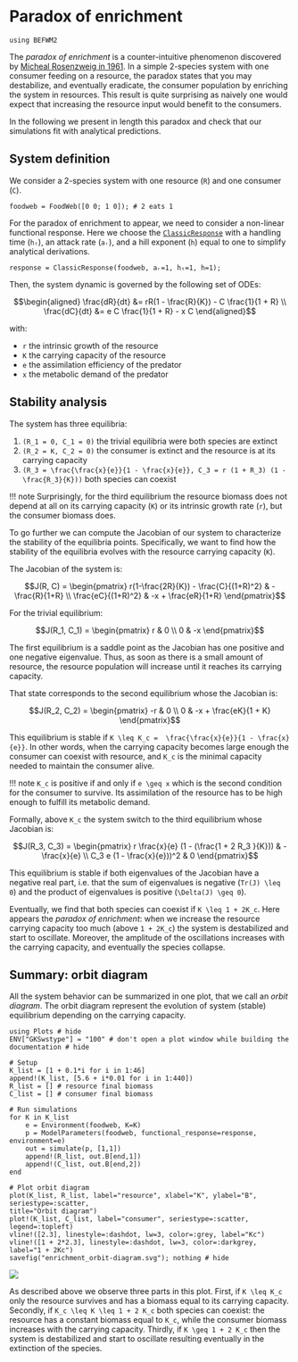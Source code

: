 # Paradox of enrichment

```@setup befwm2
using BEFWM2
```

The *paradox of enrichment* is a counter-intuitive phenomenon discovered by
[Micheal Rosenzweig in 1961](https://www.science.org/doi/10.1126/science.171.3969.385).
In a simple 2-species system with one consumer feeding on a resource,
the paradox states that you may destabilize, and eventually eradicate,
the consumer population by enriching the system in resources.
This result is quite surprising as naively
one would expect that increasing the resource input would benefit to the consumers.

In the following we present in length this paradox
and check that our simulations fit with analytical predictions.

## System definition

We consider a 2-species system with one resource (``R``) and one consumer (``C``).

```@repl befwm2
foodweb = FoodWeb([0 0; 1 0]); # 2 eats 1
```

For the paradox of enrichment to appear,
we need to consider a non-linear functional response.
Here we choose the [`ClassicResponse`](@ref)
with a handling time (`hₜ`), an attack rate (`aᵣ`), and a hill exponent (`h`) equal to one
to simplify analytical derivations.

```@repl befwm2
response = ClassicResponse(foodweb, aᵣ=1, hₜ=1, h=1);
```

Then, the system dynamic is governed by the following set of ODEs:

```math
\begin{aligned}
\frac{dR}{dt} &= rR(1 - \frac{R}{K}) - C \frac{1}{1 + R} \\
\frac{dC}{dt} &= e C \frac{1}{1 + R} - x C
\end{aligned}
```

with:

- ``r`` the intrinsic growth of the resource
- ``K`` the carrying capacity of the resource
- ``e`` the assimilation efficiency of the predator
- ``x`` the metabolic demand of the predator

## Stability analysis

The system has three equilibria:

1. ``(R_1 = 0, C_1 = 0)`` the trivial equilibria were both species are extinct
2. ``(R_2 = K, C_2 = 0)`` the consumer is extinct and the resource is at its carrying capacity
3. ``(R_3 = \frac{\frac{x}{e}}{1 - \frac{x}{e}}, C_3 = r (1 + R_3) (1 - \frac{R_3}{K}))``
    both species can coexist

!!! note
    Surprisingly, for the third equilibrium the resource biomass does not depend at all on
    its carrying capacity (``K``) or its intrinsic growth rate (``r``),
    but the consumer biomass does.


To go further we can compute the Jacobian of our system
to characterize the stability of the equilibria points.
Specifically, we want to find how the stability of the equilibria
evolves with the resource carrying capacity (``K``).

The Jacobian of the system is:

```math
J(R, C) =
\begin{pmatrix}
r(1-\frac{2R}{K}) - \frac{C}{(1+R)^2} & - \frac{R}{1+R} \\
\frac{eC}{(1+R)^2} & -x + \frac{eR}{1+R}
\end{pmatrix}
```

For the trivial equilibrium:

```math
J(R_1, C_1) =
\begin{pmatrix}
r  & 0 \\
0 & -x
\end{pmatrix}
```

The first equilibrium is a saddle point as
the Jacobian has one positive and one negative eigenvalue.
Thus, as soon as there is a small amount of resource,
the resource population will increase until it reaches its carrying capacity.

That state corresponds to the second equilibrium whose the Jacobian is:

```math
J(R_2, C_2) =
\begin{pmatrix}
-r  & 0 \\
0 & -x + \frac{eK}{1 + K}
\end{pmatrix}
```

This equilibrium is stable if ``K \leq K_c =  \frac{\frac{x}{e}}{1 - \frac{x}{e}}``.
In other words, when the carrying capacity becomes large enough
the consumer can coexist with resource,
and ``K_c`` is the minimal capacity needed to maintain the consumer alive.

!!! note
    ``K_c`` is positive if and only if ``e \geq x``
    which is the second condition for the consumer to survive.
    Its assimilation of the resource has to be high enough to fulfill its metabolic demand.

Formally, above ``K_c`` the system switch to the third equilibrium whose Jacobian is:

```math
J(R_3, C_3) =
\begin{pmatrix}
r \frac{x}{e} (1 - (\frac{1 + 2 R_3 }{K})) & - \frac{x}{e} \\
C_3 e (1 - \frac{x}{e}))^2 & 0
\end{pmatrix}
```

This equilibrium is stable if both eigenvalues of the Jacobian have a negative real part,
i.e. that the sum of eigenvalues is negative (``Tr(J) \leq 0``)
and the product of eigenvalues is positive (``\Delta(J) \geq 0``).

Eventually, we find that both species can coexist if
``K \leq 1 + 2K_c``.
Here appears the *paradox of enrichment*:
when we increase the resource carrying capacity too much (above ``1 + 2K_c``)
the system is destabilized and start to oscillate.
Moreover, the amplitude of the oscillations increases with the carrying capacity,
and eventually the species collapse.

## Summary: orbit diagram

All the system behavior can be summarized in one plot, that we call an *orbit diagram*.
The orbit diagram represent the evolution of system (stable) equilibrium
depending on the carrying capacity.


```@example befwm2
using Plots # hide
ENV["GKSwstype"] = "100" # don't open a plot window while building the documentation # hide

# Setup
K_list = [1 + 0.1*i for i in 1:46]
append!(K_list, [5.6 + i*0.01 for i in 1:440])
R_list = [] # resource final biomass
C_list = [] # consumer final biomass

# Run simulations
for K in K_list
    e = Environment(foodweb, K=K)
    p = ModelParameters(foodweb, functional_response=response, environment=e)
    out = simulate(p, [1,1])
    append!(R_list, out.B[end,1])
    append!(C_list, out.B[end,2])
end

# Plot orbit diagram
plot(K_list, R_list, label="resource", xlabel="K", ylabel="B", seriestype=:scatter,
title="Orbit diagram")
plot!(K_list, C_list, label="consumer", seriestype=:scatter, legend=:topleft)
vline!([2.3], linestyle=:dashdot, lw=3, color=:grey, label="Kc")
vline!([1 + 2*2.3], linestyle=:dashdot, lw=3, color=:darkgrey, label="1 + 2Kc")
savefig("enrichment_orbit-diagram.svg"); nothing # hide
```

![](enrichment_orbit-diagram.svg)

As described above we observe three parts in this plot.
First, if ``K \leq K_c`` only the resource survives
and has a biomass equal to its carrying capacity.
Secondly, if ``K_c \leq K \leq 1 + 2 K_c`` both species can coexist:
the resource has a constant biomass equal to ``K_c``,
while the consumer biomass increases with the carrying capacity.
Thirdly, if ``K \geq 1 + 2 K_c`` then the system is destabilized and start to oscillate
resulting eventually in the extinction of the species.
